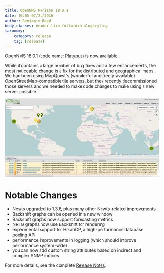 ```yaml
---
title: OpenNMS Horizon 18.0.1
date: 16:05 07/21/2016
author: Benjamin Reed
body_classes: header-lite fullwidth blogstyling
taxonomy:
    category: release
    tag: [release]
---
```


OpenNMS 18.0.1 (code name: [Platypus](https://en.wikipedia.org/wiki/Platypus)) is now available.

While it contains a large number of bug fixes and a few enhancements, the most noticeable change is a fix for the distributed and geographical maps.  We had been using MapQuest's (wonderful and freely-available) OpenStreetMap-compatible tile servers, but they recently decommissioned those servers and we needed to make code changes to make using a new server possible.

![Geographical Maps](nodemaps.png)

Notable Changes
===============

* Newts upgraded to 1.3.6, plus many other Newts-related improvements
* Backshift graphs can be opened in a new window
* Backshift graphs now support forecasting metrics
* NRTG graphs now use Backshift for rendering
* experimental support for HikariCP, a high-performance database pooling API
* performance improvements in logging (which should improve performance system-wide)
* you can now add custom string attributes based on indirect and complex SNMP indices

For more details, see the complete [Release Notes](https://docs.opennms.org/opennms/releases/latest/releasenotes/releasenotes.html).
